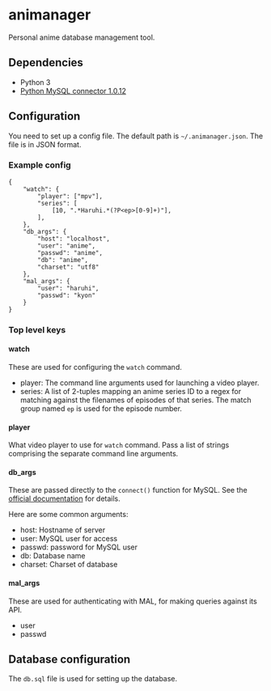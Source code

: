 # animanager

Personal anime database management tool.

## Dependencies

* Python 3
* [Python MySQL connector 1.0.12][2]

[2]: https://dev.mysql.com/downloads/connector/python/

## Configuration

You need to set up a config file.  The default path is `~/.animanager.json`.  The file
is in JSON format.

### Example config

    {
        "watch": {
            "player": ["mpv"],
            "series": [
                [10, ".*Haruhi.*(?P<ep>[0-9]+)"],
            ],
        },
        "db_args": {
            "host": "localhost",
            "user": "anime",
            "passwd": "anime",
            "db": "anime",
            "charset": "utf8"
        },
        "mal_args": {
            "user": "haruhi",
            "passwd": "kyon"
        }
    }

### Top level keys

#### watch

These are used for configuring the `watch` command.

- player: The command line arguments used for launching a video player.
- series: A list of 2-tuples mapping an anime series ID to a regex for matching
  against the filenames of episodes of that series.  The match group named `ep`
  is used for the episode number.

#### player

What video player to use for `watch` command.  Pass a list of strings comprising
the separate command line arguments.

#### db_args

These are passed directly to the `connect()` function for MySQL.  See the
[official documentation][1] for details.

[1]: https://dev.mysql.com/doc/connector-python/en/connector-python-api-mysql-connector-connect.html

Here are some common arguments:

- host: Hostname of server
- user: MySQL user for access
- passwd: password for MySQL user
- db: Database name
- charset: Charset of database

#### mal_args

These are used for authenticating with MAL, for making queries against its API.

- user
- passwd

## Database configuration

The `db.sql` file is used for setting up the database.
